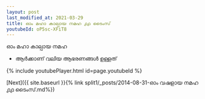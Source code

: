 ```yaml
---
layout: post
last_modified_at: 2021-03-29
title: ഓം മഹാ കാല്പായ നമഹ ൧൧ ടൈംസ്
youtubeId: oP5sc-XFiT8
---
```

 
 
 ഓം മഹാ കാല്പായ നമഹ 
 
 -  ആർക്കാണ് വലിയ ആഭരണങ്ങൾ ഉള്ളത് 
 
  
 
  
 
 
 
 
 
 


{% include youtubePlayer.html id=page.youtubeId %}
 
[Next]({{ site.baseurl }}{% link  split1/_posts/2014-08-31-ഓം വഷളായ നമഹ ൧൧ ടൈംസ്.md%})
 
